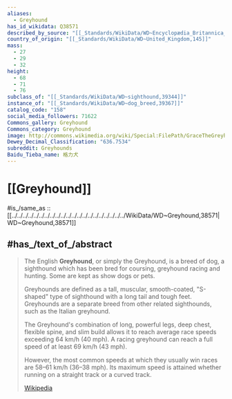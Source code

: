 ```yaml
---
aliases:
  - Greyhound
has_id_wikidata: Q38571
described_by_source: "[[_Standards/WikiData/WD~Encyclopædia_Britannica_Ninth_Edition,20096917]]"
country_of_origin: "[[_Standards/WikiData/WD~United_Kingdom,145]]"
mass:
  - 27
  - 29
  - 32
height:
  - 68
  - 71
  - 76
subclass_of: "[[_Standards/WikiData/WD~sighthound,39344]]"
instance_of: "[[_Standards/WikiData/WD~dog_breed,39367]]"
catalog_code: "158"
social_media_followers: 71622
Commons_gallery: Greyhound
Commons_category: Greyhound
image: http://commons.wikimedia.org/wiki/Special:FilePath/GraceTheGreyhound.jpg
Dewey_Decimal_Classification: "636.7534"
subreddit: Greyhounds
Baidu_Tieba_name: 格力犬
---
```


# [[Greyhound]]

#is_/same_as :: [[../../../../../../../../../../../../../../../../../../../../../WikiData/WD~Greyhound,38571|WD~Greyhound,38571]]

## #has_/text_of_/abstract 

> The English **Greyhound**, or simply the Greyhound, is a breed of dog, a sighthound which has been bred for coursing, greyhound racing and hunting. Some are kept as show dogs or pets.
>
> Greyhounds are defined as a tall, muscular, smooth-coated, "S-shaped" type of sighthound with a long tail and tough feet. Greyhounds are a separate breed from other related sighthounds, such as the Italian greyhound.
>
> The Greyhound's combination of long, powerful legs, deep chest, flexible spine, and slim build allows it to reach average race speeds exceeding 64 km/h (40 mph). A racing greyhound can reach a full speed of at least 69 km/h (43 mph).
>
> However, the most common speeds at which they usually win races are 58–61 km/h (36–38 mph). Its maximum speed is attained whether running on a straight track or a curved track.
>
> [Wikipedia](https://en.wikipedia.org/wiki/Greyhound) 

